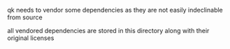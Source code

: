 qk needs to vendor some dependencies as they are not easily indeclinable from source

all vendored dependencies are stored in this directory along with their original licenses